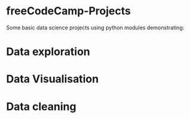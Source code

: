 # freeCodeCamp-Projects
Some basic data science projects using python modules
demonstrating:  
# Data exploration 
# Data Visualisation
# Data cleaning

